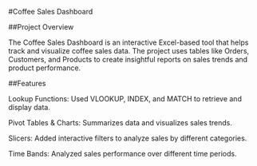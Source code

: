 
#Coffee Sales Dashboard

##Project Overview

The Coffee Sales Dashboard is an interactive Excel-based tool that helps track and visualize coffee sales data. The project uses tables like Orders, Customers, and Products to create insightful reports on sales trends and product performance.

##Features

Lookup Functions: Used VLOOKUP, INDEX, and MATCH to retrieve and display data.

Pivot Tables & Charts: Summarizes data and visualizes sales trends.

Slicers: Added interactive filters to analyze sales by different categories.

Time Bands: Analyzed sales performance over different time periods.

